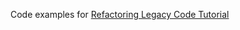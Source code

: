 Code examples for [Refactoring Legacy Code Tutorial](https://ibanfr.github.io/xp/tutorials/refactoring-legacy-code/)
